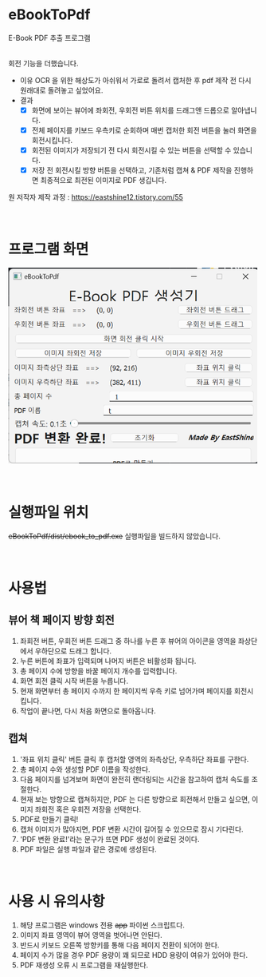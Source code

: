 # eBookToPdf
E-Book PDF 추출 프로그램<br /><br />

회전 기능을 더했습니다.

- 이유
  OCR 을 위한 해상도가 아쉬워서 가로로 돌려서 캡처한 후 pdf 제작 전 다시 원래대로 돌려놓고 싶었어요.
- 결과
  - [X] 화면에 보이는 뷰어에 좌회전, 우회전 버튼 위치를 드래그앤 드롭으로 알아냅니다.
  - [X] 전체 페이지를 키보드 우측키로 순회하며 매번 캡처한 회전 버튼을 눌러 화면을 회전시킵니다.
  - [X] 회전된 이미지가 저장되기 전 다시 회전시킬 수 있는 버튼을 선택할 수 있습니다.
  - [X] 저장 전 회전시킬 방향 버튼을 선택하고, 기존처럼 캡쳐 & PDF 제작을 진행하면 최종적으로 최전된 이미지로 PDF 생깁니다.

원 저작자 제작 과정 : https://eastshine12.tistory.com/55
<br /><br /><br />

# 프로그램 화면
<img src="gui_image_win.png" width="500">
<br /><br /><br />

# 실행파일 위치
~~eBookToPdf/dist/ebook_to_pdf.exe~~
실행파일을 빌드하지 않았습니다.
<br/><br/><br/>

# 사용법

## 뷰어 책 페이지 방향 회전
1. 좌회전 버튼, 우회전 버튼 드래그 중 하나를 누른 후 뷰어의 아이콘을 영역을 좌상단에서 우하단으로 드래그 합니다.
2. 누른 버튼에 좌표가 입력되며 나머지 버튼은 비활성화 됩니다.
3. 총 페이지 수에 방향을 바꿀 페이지 개수를 입력합니다.
4. 화면 회전 클릭 시작 버튼을 누릅니다.
5. 현재 화면부터 총 페이지 수까지 한 페이지씩 우측 키로 넘어가며 페이지를 회전시킵니다.
6. 작업이 끝나면, 다시 처음 화면으로 돌아옵니다.

## 캡쳐
1. '좌표 위치 클릭' 버튼 클릭 후 캡처할 영역의 좌측상단, 우측하단 좌표를 구한다.
2. 총 페이지 수와 생성할 PDF 이름을 작성한다.
3. 다음 페이지를 넘겨보며 화면이 완전히 랜더링되는 시간을 참고하여 캡처 속도를 조절한다.
4. 현재 보는 방향으로 캡쳐하지만, PDF 는 다른 방향으로 회전해서 만들고 싶으면, 이미지 좌회전 혹은 우회전 저장을 선택한다.
5. PDF로 만들기 클릭!
6. 캡처 이미지가 많아지면, PDF 변환 시간이 길어질 수 있으므로 잠시 기다린다.
7. 'PDF 변환 완료!'라는 문구가 뜨면 PDF 생성이 완료된 것이다.
8. PDF 파일은 실행 파일과 같은 경로에 생성된다.
<br /><br /><br />

# 사용 시 유의사항
1. 해당 프로그램은 windows 전용 ~~app~~ 파이썬 스크립트다.
2. 이미지 좌표 영역이 뷰어 영역을 벗어나면 안된다.
3. 반드시 키보드 오른쪽 방향키를 통해 다음 페이지 전환이 되어야 한다.
4. 페이지 수가 많을 경우 PDF 용량이 꽤 되므로 HDD 용량이 여유가 있어야 한다.
5. PDF 재생성 오류 시 프로그램을 재실행한다.
